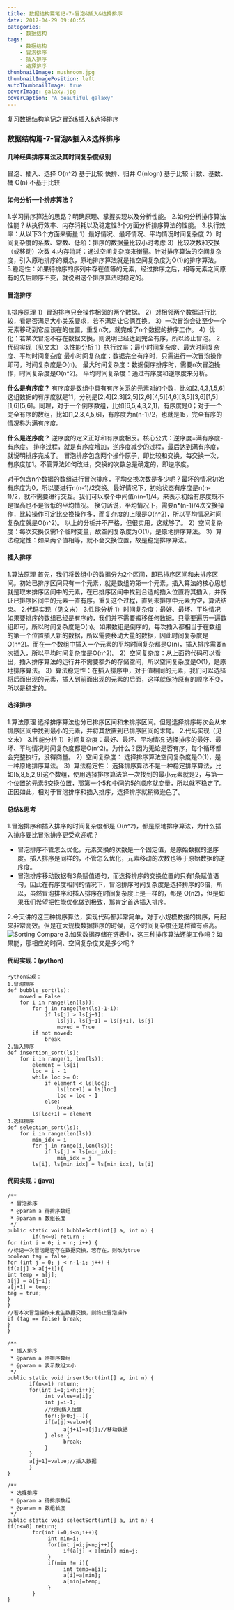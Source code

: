 ```yaml
---
title: 数据结构篇笔记-7-冒泡&插入&选择排序
date: 2017-04-29 09:40:55
categories: 
	- 数据结构
tags: 
	- 数据结构
	- 冒泡排序
	- 插入排序
	- 选择排序
thumbnailImage: mushroom.jpg
thumbnailImagePosition: left
autoThumbnailImage: true
coverImage: galaxy.jpg
coverCaption: "A beautiful galaxy"
---
```

复习数据结构笔记之冒泡&插入&选择排序
<!--more-->
<!--toc-->
### 数据结构篇-7-冒泡&插入&选择排序

#### 几种经典排序算法及其时间复杂度级别
冒泡、插入、选择 O(n^2) 基于比较
快排、归并 O(nlogn) 基于比较
计数、基数、桶 O(n) 不基于比较

#### 如何分析一个排序算法？
1.学习排序算法的思路？明确原理、掌握实现以及分析性能。
2.如何分析排序算法性能？从执行效率、内存消耗以及稳定性3个方面分析排序算法的性能。
3.执行效率：从以下3个方面来衡量
1）最好情况、最坏情况、平均情况时间复杂度
2）时间复杂度的系数、常数、低阶：排序的数据量比较小时考虑
3）比较次数和交换（或移动）次数
4.内存消耗：通过空间复杂度来衡量。针对排序算法的空间复杂度，引入原地排序的概念，原地排序算法就是指空间复杂度为O(1)的排序算法。
5.稳定性：如果待排序的序列中存在值等的元素，经过排序之后，相等元素之间原有的先后顺序不变，就说明这个排序算法时稳定的。

#### 冒泡排序
1.排序原理
1）冒泡排序只会操作相邻的两个数据。
2）对相邻两个数据进行比较，看是否满足大小关系要求，若不满足让它俩互换。
3）一次冒泡会让至少一个元素移动到它应该在的位置，重复n次，就完成了n个数据的排序工作。
4）优化：若某次冒泡不存在数据交换，则说明已经达到完全有序，所以终止冒泡。
2.代码实现（见文末）
3.性能分析
1）执行效率：最小时间复杂度、最大时间复杂度、平均时间复杂度
最小时间复杂度：数据完全有序时，只需进行一次冒泡操作即可，时间复杂度是O(n)。
最大时间复杂度：数据倒序排序时，需要n次冒泡操作，时间复杂度是O(n^2)。
平均时间复杂度：通过有序度和逆序度来分析。

**什么是有序度？**
有序度是数组中具有有序关系的元素对的个数，比如[2,4,3,1,5,6]这组数据的有序度就是11，分别是[2,4][2,3][2,5][2,6][4,5][4,6][3,5][3,6][1,5][1,6][5,6]。同理，对于一个倒序数组，比如[6,5,4,3,2,1]，有序度是0；对于一个完全有序的数组，比如[1,2,3,4,5,6]，有序度为n(n-1)/2，也就是15，完全有序的情况称为满有序度。

**什么是逆序度？**
逆序度的定义正好和有序度相反。核心公式：逆序度=满有序度-有序度。
排序过程，就是有序度增加，逆序度减少的过程，最后达到满有序度，就说明排序完成了。
冒泡排序包含两个操作原子，即比较和交换，每交换一次，有序度加1。不管算法如何改进，交换的次数总是确定的，即逆序度。

对于包含n个数据的数组进行冒泡排序，平均交换次数是多少呢？最坏的情况初始有序度为0，所以要进行n(n-1)/2交换。最好情况下，初始状态有序度是n(n-1)/2，就不需要进行交互。我们可以取个中间值n(n-1)/4，来表示初始有序度既不是很高也不是很低的平均情况。
换句话说，平均情况下，需要n*(n-1)/4次交换操作，比较操作可定比交换操作多，而复杂度的上限是O(n^2)，所以平均情况时间复杂度就是O(n^2)。
以上的分析并不严格，但很实用，这就够了。
2）空间复杂度：每次交换仅需1个临时变量，故空间复杂度为O(1)，是原地排序算法。
3）算法稳定性：如果两个值相等，就不会交换位置，故是稳定排序算法。

#### 插入排序
1.算法原理
首先，我们将数组中的数据分为2个区间，即已排序区间和未排序区间。初始已排序区间只有一个元素，就是数组的第一个元素。插入算法的核心思想就是取未排序区间中的元素，在已排序区间中找到合适的插入位置将其插入，并保证已排序区间中的元素一直有序。重复这个过程，直到未排序中元素为空，算法结束。
2.代码实现（见文末）
3.性能分析
1）时间复杂度：最好、最坏、平均情况
如果要排序的数组已经是有序的，我们并不需要搬移任何数据。只需要遍历一遍数组即可，所以时间复杂度是O(n)。如果数组是倒序的，每次插入都相当于在数组的第一个位置插入新的数据，所以需要移动大量的数据，因此时间复杂度是O(n^2)。而在一个数组中插入一个元素的平均时间复杂都是O(n)，插入排序需要n次插入，所以平均时间复杂度是O(n^2)。
2）空间复杂度：从上面的代码可以看出，插入排序算法的运行并不需要额外的存储空间，所以空间复杂度是O(1)，是原地排序算法。
3）算法稳定性：在插入排序中，对于值相同的元素，我们可以选择将后面出现的元素，插入到前面出现的元素的后面，这样就保持原有的顺序不变，所以是稳定的。

#### 选择排序
1.算法原理
选择排序算法也分已排序区间和未排序区间。但是选择排序每次会从未排序区间中找到最小的元素，并将其放置到已排序区间的末尾。
2.代码实现（见文末）
3.性能分析
1）时间复杂度：最好、最坏、平均情况
选择排序的最好、最坏、平均情况时间复杂度都是O(n^2)。为什么？因为无论是否有序，每个循环都会完整执行，没得商量。
2）空间复杂度：
选择排序算法空间复杂度是O(1)，是一种原地排序算法。
3）算法稳定性：
选择排序算法不是一种稳定排序算法，比如[5,8,5,2,9]这个数组，使用选择排序算法第一次找到的最小元素就是2，与第一个位置的元素5交换位置，那第一个5和中间的5的顺序就变量，所以就不稳定了。正因如此，相对于冒泡排序和插入排序，选择排序就稍微逊色了。

#### 总结&思考
1.冒泡排序和插入排序的时间复杂度都是 O(n^2)，都是原地排序算法，为什么插入排序要比冒泡排序更受欢迎呢？
  - 冒泡排序不管怎么优化，元素交换的次数是一个固定值，是原始数据的逆序度。插入排序是同样的，不管怎么优化，元素移动的次数也等于原始数据的逆序度。
  - 冒泡排序移动数据有3条赋值语句，而选择排序的交换位置的只有1条赋值语句，因此在有序度相同的情况下，冒泡排序时间复杂度是选择排序的3倍，所以，虽然冒泡排序和插入排序在时间复杂度上是一样的，都是 O(n2)，但是如果我们希望把性能优化做到极致，那肯定首选插入排序。

2.今天讲的这三种排序算法，实现代码都非常简单，对于小规模数据的排序，用起来非常高效。但是在大规模数据排序的时候，这个时间复杂度还是稍微有点高。
  ![Sorting Compare](http://blog.kuberfly.me/2017/04/29/Data-Structure-7-Sorting-1/sorting_compare.jpg)
3.如果数据存储在链表中，这三种排序算法还能工作吗？如果能，那相应的时间、空间复杂度又是多少呢？


#### 代码实现：(python)
```
Python实现：
1.冒泡排序
def bubble_sort(ls):
    moved = False
    for i in range(len(ls)):
        for j in range(len(ls)-1-i):
            if ls[j] > ls[j+1]:
                ls[j], ls[j+1] = ls[j+1], ls[j]
                moved = True
        if not moved:
            break
2.插入排序
def insertion_sort(ls):
    for i in range(1, len(ls)):
        element = ls[i]
        loc = i - 1
        while loc >= 0:
            if element < ls[loc]:
                ls[loc+1] = ls[loc]
                loc = loc - 1
            else:
                break
        ls[loc+1] = element
3.选择排序
def selection_sort(ls):
    for i in range(len(ls)):
        min_idx = i
        for j in range(i,len(ls)):
            if ls[j] < ls[min_idx]:
                min_idx = j
        ls[i], ls[min_idx] = ls[min_idx], ls[i]
```

#### 代码实现：(java)
```
/**
 * 冒泡排序
 * @param a 待排序数组
 * @param n 数组长度
 */
public static void bubbleSort(int[] a, int n) {
        if(n<=0) return ;
for (int i = 0; i < n; i++) {
//标记一次冒泡是否存在数据交换，若存在，则改为true
boolean tag = false;
for (int j = 0; j < n-1-i; j++) {
if(a[j] > a[j+1]){
int temp = a[j];
a[j] = a[j+1];
a[j+1] = temp;
tag = true;
}
}
//若本次冒泡操作未发生数据交换，则终止冒泡操作
if (tag == false) break;
}
}

/**
 * 插入排序
 * @param a 待排序数组
 * @param n 表示数组大小
 */
public static void insertSort(int[] a, int n) {
       if(n<=1) return;
       for(int i=1;i<n;i++){
            int value=a[i];
            int j=i-1;
            //找到插入位置
            for(;j>0;j--){
            if(a[j]>value){
                  a[j+1]=a[j];//移动数据
            } else {
                  break;
            }
       }
       a[j+1]=value;//插入数据
       }
}

/**
 * 选择排序
 * @param a 待排序数组
 * @param n 数组长度
 */
public static void selectSort(int[] a, int n) {
if(n<=0) return;
        for(int i=0;i<n;i++){
             int min=i;
             for(int j=i;j<n;j++){
                  if(a[j] < a[min]) min=j;
             }
             if(min != i){
                  int temp=a[i];
                  a[i]=a[min];
                  a[min]=temp;
             }
        }
}  

```



